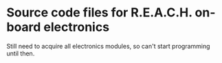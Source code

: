 # Source code files for R.E.A.C.H. on-board electronics
Still need to acquire all electronics modules, so can't start programming until then.
